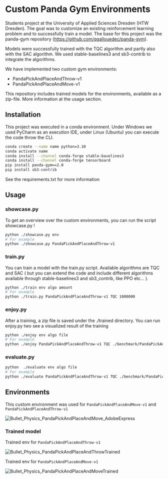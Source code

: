 # Custom Panda Gym Environments

Students project at the University of Applied Sciences Dresden (HTW Dresden). The goal
was to customize an existing reinforcement learning problem and to successfully train a model.
The base for this project was the panda-gym repository (https://github.com/qgallouedec/panda-gym).

Models were successfully trained with the TQC algorithm and partly also with the SAC algorithm. We used 
stable-baselines3 and sb3-contrib to integrate the algorithms. 

We have implemented two custom gym environments:
- PandaPickAndPlaceAndThrow-v1
- PandaPickAndPlaceAndMove-v1

This repository includes trained models for the environments, available as a zip-file. 
More information at the usage section.

## Installation 

This project was executed in a conda environment. Under Windows we used PyCharm as an execution IDE, 
under Linux (Ubuntu) you can execute the code throw the CLI. 

```bash
conda create --name name python=3.10
conda activate name
conda install --channel conda-forge stable-baselines3
conda install --channel conda-forge tensorboard
pip install panda-gym==2.0
pip install sb3-contrib
```

See the requirements.txt for more information

## Usage

### showcase.py 
To get an overview over the custom environments, you can run the script showcase.py !

```bash
python ./showcase.py env
# For example
python ./showcase.py PandaPickAndPlaceAndThrow-v1
```

### train.py
You can train a model with the train.py script. Available algorithms are TQC and 
SAC ( but you can extend the code and include different algorithms available
through stable-baselines3 and sb3_contrib, like PPO etc... ).

```bash
python ./train env algo amount
# For example
python ./train.py PandaPickAndPlaceAndThrow-v1 TQC 1000000
```

### enjoy.py
After a training, a zip file is saved under the ./trained directory.
You can run enjoy.py two see a visualized result of the training

```bash
python ./enjoy env algo file
# For example
python ./enjoy PandaPickAndPlaceAndThrow-v1 TQC ./benchmark/PandaPickAndPlaceAndThrow-v1/TQC/monitor.zip 
```

### evaluate.py

```bash
python  ./evaluate env algo file
# For example
python ./evaluate PandaPickAndPlaceAndThrow-v1 TQC ./benchmark/PandaPickAndPlaceAndThrow-v1/TQC/monitor.zip
```

## Environments

This custom environment was used for `PandaPickAndPlaceAndMove-v1` and `PandaPickAndPlaceAndThrow-v1` 

![Bullet_Physics_PandaPickAndPlaceAndMove_AdobeExpress](https://user-images.githubusercontent.com/92969814/221543161-c6864244-e082-4d00-bb1a-0d3ed8c66278.gif)

### Trained model 

Trained env for `PandaPickAndPlaceAndThrow-v1`

![Bullet_Physics_PandaPickAndPlaceAndThrowTrained](https://user-images.githubusercontent.com/92969814/221651495-50b2c340-bdf4-4f0f-ac3c-43160bd9f7c5.gif)

Trained env for `PandaPickAndPlaceAndMove-v1`

![Bullet_Physics_PandaPickAndPlaceAndMoveTrained](https://user-images.githubusercontent.com/92969814/221654873-74b91669-07c7-419e-af76-c18a4cdd8ff6.gif)



